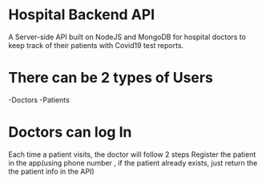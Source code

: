# Hospital Backend API
A Server-side API built on NodeJS and MongoDB for hospital doctors to keep track of their patients with Covid19 test reports.

# There can be 2 types of Users
-Doctors
-Patients

# Doctors can log In
Each time a patient visits, the doctor will follow 2 steps
Register the patient in the app(using phone number , if the patient 
already exists, just return the the patient info in the API)

